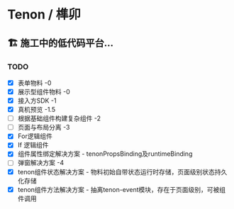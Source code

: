 # Tenon / 榫卯

## 🏗️ 施工中的低代码平台...

### TODO
- [x] 表单物料 -0
- [x] 展示型组件物料 -0
- [x] 接入方SDK -1
- [x] 真机预览 -1.5
- [ ] 根据基础组件构建复杂组件 -2
- [ ] 页面与布局分离 -3
- [x] For逻辑组件
- [x] If 逻辑组件
- [x] 组件属性绑定解决方案 - tenonPropsBinding及runtimeBinding
- [ ] 弹窗解决方案 -4
- [x] tenon组件状态解决方案 - 物料初始自带状态运行时存储，页面级别状态持久化存储
- [x] tenon组件方法解决方案 - 抽离tenon-event模块，存在于页面级别，可被组件调用
